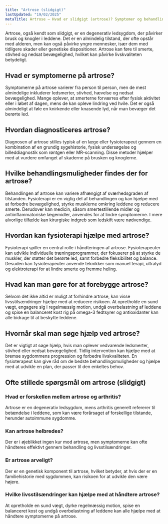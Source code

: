 ```yaml
---
title: "Artrose (slidgigt)"
lastUpdated: "19/02/2025"
metaTitle: Artrose – Hvad er slidgigt (artrose)? Symptomer og behandling
---
```


Artrose, også kendt som slidgigt, er en degenerativ ledsygdom, der påvirker brusk og knogler i leddene. Det er en almindelig tilstand, der ofte opstår med alderen, men kan også påvirke yngre mennesker, især dem med tidligere skader eller genetiske dispositioner. Artrose kan føre til smerte, stivhed og nedsat bevægelighed, hvilket kan påvirke livskvaliteten betydeligt.

## Hvad er symptomerne på artrose?

Symptomerne på artrose varierer fra person til person, men de mest almindelige inkluderer ledsmerter, stivhed, hævelse og nedsat bevægelighed. Mange oplever, at smerterne forværres efter fysisk aktivitet eller i løbet af dagen, mens de kan opleve lindring ved hvile. Det er også almindeligt at føle en knirkende eller knasende lyd, når man bevæger det berørte led.

## Hvordan diagnosticeres artrose?

Diagnosen af artrose stilles typisk af en læge eller fysioterapeut gennem en kombination af en grundig sygehistorie, fysisk undersøgelse og billeddiagnostik som røntgen eller MR-scanning. Disse metoder hjælper med at vurdere omfanget af skaderne på brusken og knoglerne.

## Hvilke behandlingsmuligheder findes der for artrose?

Behandlingen af artrose kan variere afhængigt af sværhedsgraden af tilstanden. Fysioterapi er en vigtig del af behandlingen og kan hjælpe med at forbedre bevægelighed, styrke musklerne omkring leddene og reducere smerte. Derudover kan medicin, såsom smertestillende midler og antiinflammatoriske lægemidler, anvendes for at lindre symptomerne. I mere alvorlige tilfælde kan kirurgiske indgreb som ledskift være nødvendige.

## Hvordan kan fysioterapi hjælpe med artrose?

Fysioterapi spiller en central rolle i håndteringen af artrose. Fysioterapeuter kan udvikle individuelle træningsprogrammer, der fokuserer på at styrke de muskler, der støtter det berørte led, samt forbedre fleksibilitet og balance. Desuden kan fysioterapeuter anvende teknikker som manuel terapi, ultralyd og elektroterapi for at lindre smerte og fremme heling.

## Hvad kan man gøre for at forebygge artrose?

Selvom det ikke altid er muligt at forhindre artrose, kan visse livsstilsændringer hjælpe med at reducere risikoen. At opretholde en sund vægt, engagere sig i regelmæssig motion, undgå overbelastning af leddene og spise en balanceret kost rig på omega-3 fedtsyrer og antioxidanter kan alle bidrage til at beskytte leddene.

## Hvornår skal man søge hjælp ved artrose?

Det er vigtigt at søge hjælp, hvis man oplever vedvarende ledsmerter, stivhed eller nedsat bevægelighed. Tidlig intervention kan hjælpe med at bremse sygdommens progression og forbedre livskvaliteten. En fysioterapeut kan give råd om de bedste behandlingsmuligheder og hjælpe med at udvikle en plan, der passer til den enkeltes behov.

## Ofte stillede spørgsmål om artrose (slidgigt)

### Hvad er forskellen mellem artrose og arthritis?

Artrose er en degenerativ ledsygdom, mens arthritis generelt refererer til betændelse i leddene, som kan være forårsaget af forskellige tilstande, herunder autoimmune sygdomme.

### Kan artrose helbredes?

Der er i øjeblikket ingen kur mod artrose, men symptomerne kan ofte håndteres effektivt gennem behandling og livsstilsændringer.

### Er artrose arveligt?

Der er en genetisk komponent til artrose, hvilket betyder, at hvis der er en familiehistorie med sygdommen, kan risikoen for at udvikle den være højere.

### Hvilke livsstilsændringer kan hjælpe med at håndtere artrose?

At opretholde en sund vægt, dyrke regelmæssig motion, spise en balanceret kost og undgå overbelastning af leddene kan alle hjælpe med at håndtere symptomerne på artrose.
